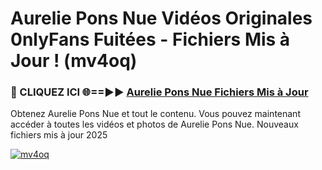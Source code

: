 # Aurelie Pons Nue Vidéos Originales 0nlyFans Fuitées - Fichiers Mis à Jour ! (mv4oq)

<h3>🔴 CLIQUEZ ICI 🌐==►► <a href="https://tinyurl.com/2pmr4ezf" rel="nofollow">Aurelie Pons Nue Fichiers Mis à Jour</a></h3>

Obtenez Aurelie Pons Nue et tout le contenu. Vous pouvez maintenant accéder à toutes les vidéos et photos de Aurelie Pons Nue. Nouveaux fichiers mis à jour 2025

[![mv4oq](https://i.imgur.com/6SNvagu.gif)](https://tinyurl.com/2pmr4ezf)
